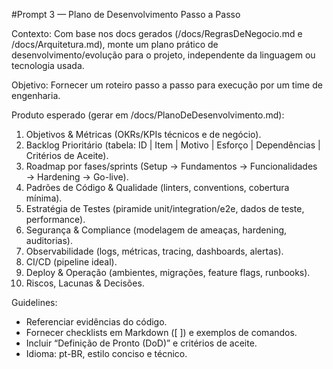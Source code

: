 #Prompt 3 — Plano de Desenvolvimento Passo a Passo

Contexto: Com base nos docs gerados (/docs/RegrasDeNegocio.md e /docs/Arquitetura.md), monte um plano prático de desenvolvimento/evolução para o projeto, independente da linguagem ou tecnologia usada.

Objetivo: Fornecer um roteiro passo a passo para execução por um time de engenharia.

Produto esperado (gerar em /docs/PlanoDeDesenvolvimento.md):
1) Objetivos & Métricas (OKRs/KPIs técnicos e de negócio).
2) Backlog Prioritário (tabela: ID | Item | Motivo | Esforço | Dependências | Critérios de Aceite).
3) Roadmap por fases/sprints (Setup → Fundamentos → Funcionalidades → Hardening → Go-live).
4) Padrões de Código & Qualidade (linters, conventions, cobertura mínima).
5) Estratégia de Testes (piramide unit/integration/e2e, dados de teste, performance).
6) Segurança & Compliance (modelagem de ameaças, hardening, auditorias).
7) Observabilidade (logs, métricas, tracing, dashboards, alertas).
8) CI/CD (pipeline ideal).
9) Deploy & Operação (ambientes, migrações, feature flags, runbooks).
10) Riscos, Lacunas & Decisões.

Guidelines:
- Referenciar evidências do código.
- Fornecer checklists em Markdown ([ ]) e exemplos de comandos.
- Incluir “Definição de Pronto (DoD)” e critérios de aceite.
- Idioma: pt-BR, estilo conciso e técnico.
